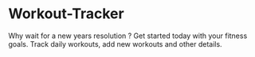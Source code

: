 # Workout-Tracker
Why wait for a new years resolution ? Get started today with your fitness goals. Track daily workouts, add new workouts and other details.
